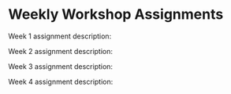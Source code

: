 # Weekly Workshop Assignments

Week 1 assignment description: 

Week 2 assignment description:

Week 3 assignment description:

Week 4 assignment description: